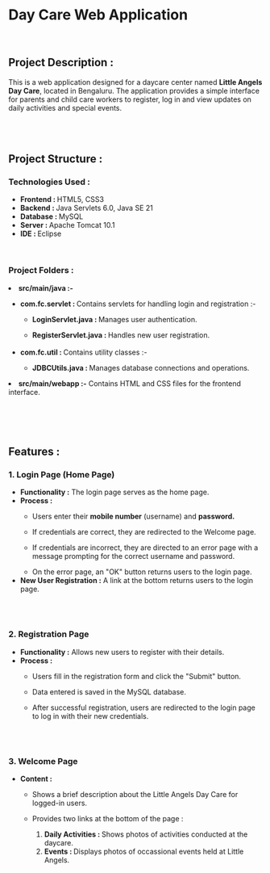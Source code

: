 <h1>Day Care Web Application</h1><br>

<h2>Project Description :</h2> 
This is a web application designed for a daycare center named <b>Little Angels Day Care</b>, located in Bengaluru. The application provides a simple interface for parents and child care workers to register, log in and view updates on daily activities and special events. <br> <br> <br> <br>

<h2>Project Structure :</h2>
<h3>Technologies Used :</h3> 
<ul><li><b>Frontend : </b>HTML5, CSS3</li>
<li><b>Backend : </b>Java Servlets 6.0, Java SE 21</li>
  <li><b>Database : </b>MySQL</li>
  <li><b>Server : </b>Apache Tomcat 10.1</li>
  <li><b>IDE : </b>Eclipse</li>
</ul> <br>

<h3>Project Folders :</h3>
<li><b>src/main/java :-</b></li>
  <ul><li><b>com.fc.servlet : </b>Contains servlets for handling login and registration :- </li>
   <ul><li><b>LoginServlet.java : </b>Manages user authentication.</li>
    </ul>
    <ul><li><b>RegisterServlet.java : </b>Handles new user registration.</li>
    </ul>
 <br>
<li><b>com.fc.util : </b>Contains utility classes :- </li>
   <ul><li><b>JDBCUtils.java : </b>Manages database connections and operations.</li>
    </ul>
  </ul> 
  <li><b>src/main/webapp :-</b> Contains HTML and CSS files for the frontend interface.</li><br> <br> <br> <br>

  <h2>Features :</h2>
  <h3>1. Login Page (Home Page)</h3>
  <ul><li><b>Functionality :</b> The login page serves as the home page.</li>
  <li><b>Process :</b></li>
  <ul>
    <li>Users enter their <b>mobile number</b> (username) and <b>password.</b></li>
  </ul>
    <ul>
      <li>If credentials are correct, they are redirected to the Welcome page.</li>
    </ul>
    <ul>
      <li>If credentials are incorrect, they are directed to an error page with a message prompting for the correct username and password.</li>
    </ul>
    <ul>
      <li>On the error page, an "OK" button returns users to the login page.</li>
    </ul>
    <li><b>New User Registration :</b> A link at the bottom returns users to the login page.</li>
  </ul> <br> <br>

  <h3>2. Registration Page</h3>
  <ul><li><b>Functionality :</b> Allows new users to register with their details.</li>
  <li><b>Process :</b></li>
  <ul>
    <li>Users fill in the registration form and click the "Submit" button.</li>
  </ul>
    <ul>
      <li>Data entered is saved in the MySQL database.</li>
    </ul>
    <ul>
      <li>After successful registration, users are redirected to the login page to log in with their new credentials.</li>
    </ul>
  </ul> <br> <br>

  <h3>3. Welcome Page</h3>
  <ul><li><b>Content :</b></li>
  <ul>
    <li>Shows a brief description about the Little Angels Day Care for logged-in users.</li>
  </ul>
    <ul>
      <li>Provides two links at the bottom of the page :</li>
       <ol><li><b>Daily Activities : </b>Shows photos of activities conducted at the daycare.</li>
         <li><b>Events : </b>Displays photos of occassional events held at Little Angels.</li></ol>
    </ul>
    </ul>
   
   <br> <br>
